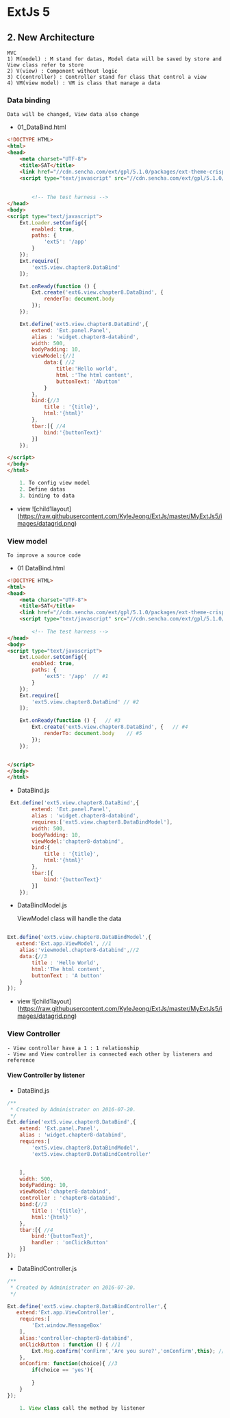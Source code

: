 # ExtJs 5

## 2. New Architecture

    MVC
    1) M(model) : M stand for datas, Model data will be saved by store and View class refer to store
    2) V(view) : Component without logic
    3) C(controller) : Controller stand for class that control a view
    4) VM(view model) : VM is class that manage a data
    

###  Data binding

    Data will be changed, View data also change

* 01_DataBind.html
~~~html
<!DOCTYPE HTML>
<html>
<head>
    <meta charset="UTF-8">
    <title>SAT</title>
    <link href="//cdn.sencha.com/ext/gpl/5.1.0/packages/ext-theme-crisp/build/resources/ext-theme-crisp-all.css" rel="stylesheet" type="text/css"/>
    <script type="text/javascript" src="//cdn.sencha.com/ext/gpl/5.1.0/build/ext-all.js"></script>
      
 
        <!-- The test harness -->
</head>
<body>
<script type="text/javascript">
    Ext.Loader.setConfig({
        enabled: true,
        paths: {
            'ext5': '/app' 
        }
    });
    Ext.require([
        'ext5.view.chapter8.DataBind'
    ]);

    Ext.onReady(function () {   
        Ext.create('ext6.view.chapter8.DataBind', {   
            renderTo: document.body    
        });
    });

    Ext.define('ext5.view.chapter8.DataBind',{
        extend: 'Ext.panel.Panel',
        alias : 'widget.chapter8-databind',
        width: 500,
        bodyPadding: 10,
        viewModel:{//1
            data:{ //2
                title:'Hello world',
                html :'The html content',
                buttonText: 'Abutton'
            }
        },
        bind:{//3
            title : '{title}',
            html:'{html}'
        },
        tbar:[{ //4
            bind:'{buttonText}'
        }]
    });

</script>
</body>
</html>

~~~

~~~java
    1. To config view model
    2. Define datas
    3. binding to data
~~~

* view
![child1layout]
      (https://raw.githubusercontent.com/KyleJeong/ExtJs/master/MyExtJs5/images/datagrid.png) 

### View model

    To improve a source code

* 01 DataBind.html
~~~html
<!DOCTYPE HTML>
<html>
<head>
    <meta charset="UTF-8">
    <title>SAT</title>
    <link href="//cdn.sencha.com/ext/gpl/5.1.0/packages/ext-theme-crisp/build/resources/ext-theme-crisp-all.css" rel="stylesheet" type="text/css"/>
    <script type="text/javascript" src="//cdn.sencha.com/ext/gpl/5.1.0/build/ext-all.js"></script>
 
        <!-- The test harness -->
</head>
<body>
<script type="text/javascript">
    Ext.Loader.setConfig({
        enabled: true,
        paths: {
            'ext5': '/app'  // #1
        }
    });
    Ext.require([
        'ext5.view.chapter8.DataBind' // #2
    ]);

    Ext.onReady(function () {   // #3
        Ext.create('ext5.view.chapter8.DataBind', {   // #4
            renderTo: document.body    // #5
        });
    });


</script>
</body>
</html>

~~~

* DataBind.js
~~~javascript
 Ext.define('ext5.view.chapter8.DataBind',{
        extend: 'Ext.panel.Panel',
        alias : 'widget.chapter8-databind',
        requires:['ext5.view.chapter8.DataBindModel'],
        width: 500,
        bodyPadding: 10,
        viewModel:'chapter8-databind',
        bind:{
            title : '{title}',
            html:'{html}'
        },
        tbar:[{ 
            bind:'{buttonText}'
        }]
    });
~~~

* DataBindModel.js


    ViewModel class will handle the data


~~~javascript

Ext.define('ext5.view.chapter8.DataBindModel',{
   extend:'Ext.app.ViewModel', //1
    alias:'viewmodel.chapter8-databind',//2
    data:{//3
        title : 'Hello World',
        html:'The html content',
        buttonText : 'A button'
    }
});

~~~

* view
![child1layout]
      (https://raw.githubusercontent.com/KyleJeong/ExtJs/master/MyExtJs5/images/datagrid.png) 

### View Controller
    

    - View controller have a 1 : 1 relationship 
    - View and View controller is connected each other by listeners and reference

#### View Controller by listener
* DataBind.js

~~~javascript
/**
 * Created by Administrator on 2016-07-20.
 */
Ext.define('ext5.view.chapter8.DataBind',{
    extend: 'Ext.panel.Panel',
    alias : 'widget.chapter8-databind',
    requires:[
        'ext5.view.chapter8.DataBindModel',
        'ext5.view.chapter8.DataBindController'


    ],
    width: 500,
    bodyPadding: 10,
    viewModel:'chapter8-databind',
    controller : 'chapter8-databind',
    bind:{//3
        title : '{title}',
        html:'{html}'
    },
    tbar:[{ //4
        bind:'{buttonText}',
        handler : 'onClickButton'
    }]
});
~~~

* DataBindController.js
~~~javascript
/**
 * Created by Administrator on 2016-07-20.
 */

Ext.define('ext5.view.chapter8.DataBindController',{
   extend:'Ext.app.ViewController',
    requires:[
        'Ext.window.MessageBox'
    ],
    alias:'controller-chapter8-databind',
    onClickButton : function () { //1
        Ext.Msg.confirm('conFirm','Are you sure?','onConfirm',this); //2
    },
    onConfirm: function(choice){ //3
        if(choice == 'yes'){
            
        }
    }
});
~~~
    
~~~java
    1. View class call the method by listener
~~~

